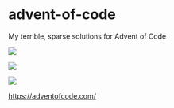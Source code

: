 # advent-of-code
My terrible, sparse solutions for Advent of Code

![](https://img.shields.io/badge/day%20📅-8-blue)

![](https://img.shields.io/badge/stars%20⭐-4-yellow)

![](https://img.shields.io/badge/days%20completed-2-red)

https://adventofcode.com/
